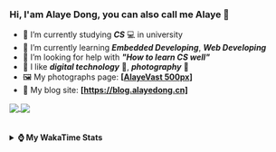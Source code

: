 ### Hi, **I'am Alaye Dong**, you can also call me **Alaye** 👋

- 📖 I’m currently studying ***CS*** 💻 in university
- 🌱 I’m currently learning ***Embedded Developing***, ***Web Developing***
- 🤔 I’m looking for help with ***"How to learn CS well"***
- 🤩 I like ***digital technology*** 📱, ***photography*** 📸
- 🖼️ My photographs page: **[[AlayeVast 500px](https://500px.com.cn/AlayeVast)]**
- 📰 My blog site: **[https://blog.alayedong.cn]**

<!--
[![Alaye's GitHub stats](https://github-readme-stats.vercel.app/api?username=Alaye-Dong&custom_title=Alaye%20Dong`s%20GitHub%20stats&show_icons=true&rank_icon=percentile&theme=transparent&include_all_commits=true&count_private=true)](https://github.com/anuraghazra/github-readme-stats) 
[![Top Langs](https://github-readme-stats.vercel.app/api/top-langs/?username=Alaye-Dong\&layout=compact&theme=transparent)](https://github.com/anuraghazra/github-readme-stats)
-->
<a href="https://github.com/anuraghazra/github-readme-stats">
  <img height=200 align="center" src="https://github-readme-stats.vercel.app/api?username=Alaye-Dong&custom_title=Alaye%20Dong`s%20GitHub%20stats&show_icons=true&rank_icon=percentile&theme=transparent&include_all_commits=true&count_private=true" />
</a>
<a href="https://github.com/anuraghazra/convoychat">
  <img height=200 align="center" src="https://github-readme-stats.vercel.app/api/top-langs/?username=Alaye-Dong&layout=compact&theme=transparent&include_all_commits=true&count_private=true&langs_count=8&card_width=300" />
</a>

<br />
<br />

<div style="display:none"> 
  <img src="https://visitor-badge.laobi.icu/badge?page_id=Alaye-Dong.Alaye-Dong"/>
</div>
<br />

<details>	
  <summary><b> ⌚ My WakaTime Stats </b></summary>

<br />

<!--START_SECTION:waka-->
![Code Time](http://img.shields.io/badge/Code%20Time-490%20hrs%2052%20mins-blue)

![Profile Views](http://img.shields.io/badge/Profile%20Views-0-blue)

![Lines of code](https://img.shields.io/badge/From%20Hello%20World%20I%27ve%20Written-1.2%20million%20lines%20of%20code-blue)

**🐱 My GitHub Data** 

> 📦 262.3 kB Used in GitHub's Storage 
 > 
> 🏆 116 Contributions in the Year 2025
 > 
> 🚫 Not Opted to Hire
 > 
> 📜 26 Public Repositories 
 > 
> 🔑 5 Private Repositories 
 > 
**I'm a Night 🦉** 

```text
🌞 Morning                104 commits         ██░░░░░░░░░░░░░░░░░░░░░░░   07.30 % 
🌆 Daytime                443 commits         ████████░░░░░░░░░░░░░░░░░   31.09 % 
🌃 Evening                604 commits         ███████████░░░░░░░░░░░░░░   42.39 % 
🌙 Night                  274 commits         █████░░░░░░░░░░░░░░░░░░░░   19.23 % 
```
📅 **I'm Most Productive on Monday** 

```text
Monday                   241 commits         ████░░░░░░░░░░░░░░░░░░░░░   16.91 % 
Tuesday                  174 commits         ███░░░░░░░░░░░░░░░░░░░░░░   12.21 % 
Wednesday                172 commits         ███░░░░░░░░░░░░░░░░░░░░░░   12.07 % 
Thursday                 241 commits         ████░░░░░░░░░░░░░░░░░░░░░   16.91 % 
Friday                   201 commits         ████░░░░░░░░░░░░░░░░░░░░░   14.11 % 
Saturday                 161 commits         ███░░░░░░░░░░░░░░░░░░░░░░   11.30 % 
Sunday                   235 commits         ████░░░░░░░░░░░░░░░░░░░░░   16.49 % 
```


📊 **This Week I Spent My Time On** 

```text
💬 Programming Languages: 
Jupyter                  2 hrs 56 mins       ██████████░░░░░░░░░░░░░░░   41.55 % 
Java                     1 hr 35 mins        ██████░░░░░░░░░░░░░░░░░░░   22.55 % 
XML                      35 mins             ██░░░░░░░░░░░░░░░░░░░░░░░   08.43 % 
C++                      33 mins             ██░░░░░░░░░░░░░░░░░░░░░░░   07.97 % 
Markdown                 17 mins             █░░░░░░░░░░░░░░░░░░░░░░░░   04.23 % 

🔥 Editors: 
PyCharm                  2 hrs 56 mins       ██████████░░░░░░░░░░░░░░░   41.56 % 
IntelliJ IDEA            2 hrs 36 mins       █████████░░░░░░░░░░░░░░░░   36.93 % 
VS Code                  1 hr 31 mins        █████░░░░░░░░░░░░░░░░░░░░   21.51 % 

🐱‍💻 Projects: 
screen_design_data_job   2 hrs 52 mins       ██████████░░░░░░░░░░░░░░░   40.64 % 
MybatisCRUD              2 hrs 16 mins       ████████░░░░░░░░░░░░░░░░░   32.16 % 
blog-fuwari-astro        40 mins             ██░░░░░░░░░░░░░░░░░░░░░░░   09.58 % 
VSCode_C                 33 mins             ██░░░░░░░░░░░░░░░░░░░░░░░   07.99 % 
big-event                17 mins             █░░░░░░░░░░░░░░░░░░░░░░░░   04.15 % 
```

**I Mostly Code in C** 

```text
TypeScript               6 repos             █████░░░░░░░░░░░░░░░░░░░░   18.18 % 
Java                     4 repos             ███░░░░░░░░░░░░░░░░░░░░░░   12.12 % 
JavaScript               3 repos             ██░░░░░░░░░░░░░░░░░░░░░░░   09.09 % 
Python                   2 repos             ██░░░░░░░░░░░░░░░░░░░░░░░   06.06 % 
CSS                      1 repo              █░░░░░░░░░░░░░░░░░░░░░░░░   03.03 % 
```



**Timeline**

![Lines of Code chart](https://raw.githubusercontent.com/Alaye-Dong/Alaye-Dong/main/assets/bar_graph.png)


 Last Updated on 20/05/2025 18:51:41 UTC
<!--END_SECTION:waka-->

</details>
